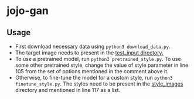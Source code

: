 # jojo-gan

## Usage
- First download necessary data using `python3 download_data.py`.
- The target image needs to present in the <a href="test_input"> test_input directory. </a>
- To use a pretrained model, run `python3 pretrained_style.py`. To use some other pretrained style, change the value of style parameter in line 105 from the set of options mentioned in the comment above it.
- Otherwise, to fine-tune the model for a custom style, run `python3 finetune_style.py`. The styles need to be present in the <a href="style_images"> style_images </a> directory and mentioned in line 117 as a list.